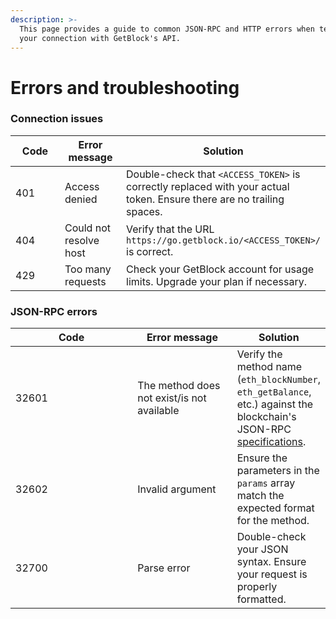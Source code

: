```yaml
---
description: >-
  This page provides a guide to common JSON-RPC and HTTP errors when testing
  your connection with GetBlock's API.
---
```


# Errors and troubleshooting

### Connection issues

<table><thead><tr><th width="205">Code</th><th width="154">Error message</th><th>Solution</th></tr></thead><tbody><tr><td>401</td><td>Access denied</td><td>Double-check that <code>&#x3C;ACCESS_TOKEN></code> is correctly replaced with your actual token. Ensure there are no trailing spaces.</td></tr><tr><td>404</td><td>Could not resolve host</td><td>Verify that the URL <code>https://go.getblock.io/&#x3C;ACCESS_TOKEN>/</code> is correct.</td></tr><tr><td>429</td><td>Too many requests</td><td>Check your GetBlock account for usage limits. Upgrade your plan if necessary.</td></tr></tbody></table>

### JSON-RPC errors

<table><thead><tr><th width="205">Code</th><th width="158">Error message</th><th>Solution</th></tr></thead><tbody><tr><td>32601</td><td>The method does not exist/is not available</td><td>Verify the method name (<code>eth_blockNumber</code>, <code>eth_getBalance</code>, etc.) against the blockchain's JSON-RPC <a href="broken-reference">specifications</a>.</td></tr><tr><td>32602</td><td>Invalid argument</td><td>Ensure the parameters in the <code>params</code> array match the expected format for the method.</td></tr><tr><td>32700</td><td>Parse error</td><td>Double-check your JSON syntax. Ensure your request is properly formatted.</td></tr></tbody></table>
